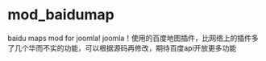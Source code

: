 # mod_baidumap
baidu maps mod for joomla!
joomla！使用的百度地图插件，比网络上的插件多了几个华而不实的功能，可以根据源码再修改，期待百度api开放更多功能
